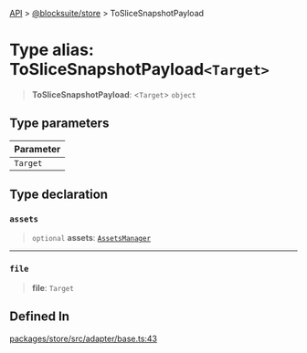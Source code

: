 [API](../../../index.md) > [@blocksuite/store](../index.md) > ToSliceSnapshotPayload

# Type alias: ToSliceSnapshotPayload`<Target>`

> **ToSliceSnapshotPayload**: <`Target`> `object`

## Type parameters

| Parameter |
| :------ |
| `Target` |

## Type declaration

### `assets`

> `optional` **assets**: [`AssetsManager`](../classes/class.AssetsManager.md)

***

### `file`

> **file**: `Target`

## Defined In

[packages/store/src/adapter/base.ts:43](https://github.com/Saul-Mirone/blocksuite/blob/f2324b82e/packages/store/src/adapter/base.ts#L43)
